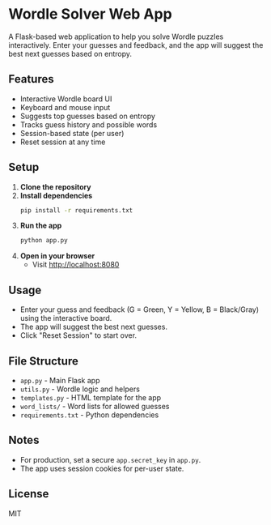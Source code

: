 # Wordle Solver Web App

A Flask-based web application to help you solve Wordle puzzles interactively. Enter your guesses and feedback, and the app will suggest the best next guesses based on entropy.

## Features
- Interactive Wordle board UI
- Keyboard and mouse input
- Suggests top guesses based on entropy
- Tracks guess history and possible words
- Session-based state (per user)
- Reset session at any time

## Setup

1. **Clone the repository**
2. **Install dependencies**
   ```sh
   pip install -r requirements.txt
   ```
3. **Run the app**
   ```sh
   python app.py
   ```
4. **Open in your browser**
   - Visit [http://localhost:8080](http://localhost:8080)

## Usage
- Enter your guess and feedback (G = Green, Y = Yellow, B = Black/Gray) using the interactive board.
- The app will suggest the best next guesses.
- Click "Reset Session" to start over.

## File Structure
- `app.py` - Main Flask app
- `utils.py` - Wordle logic and helpers
- `templates.py` - HTML template for the app
- `word_lists/` - Word lists for allowed guesses
- `requirements.txt` - Python dependencies

## Notes
- For production, set a secure `app.secret_key` in `app.py`.
- The app uses session cookies for per-user state.

## License
MIT
